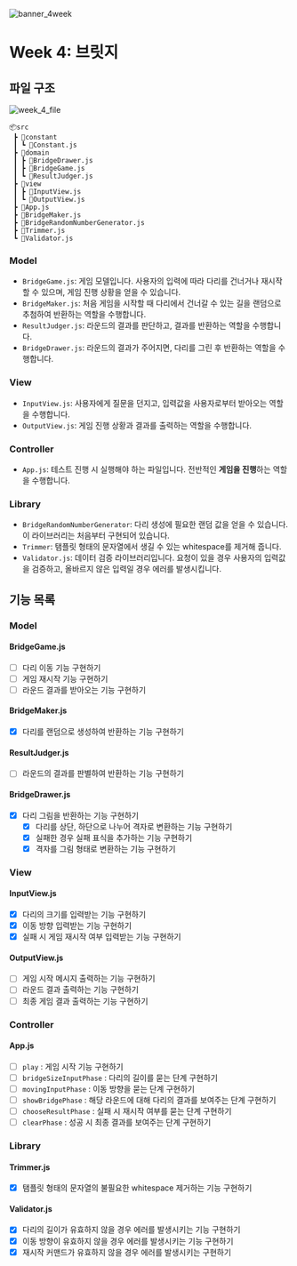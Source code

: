 ![banner_4week](https://user-images.githubusercontent.com/87642422/202839220-1728a81b-d10f-4e48-98e7-05676585d329.png)

# Week 4: 브릿지

## 파일 구조

![week_4_file](https://user-images.githubusercontent.com/87642422/202858404-86dd64a4-853a-4ae1-8c06-a58f93802f10.PNG)

```
📦src
 ┣ 📂constant
 ┃ ┗ 📜Constant.js
 ┣ 📂domain
 ┃ ┣ 📜BridgeDrawer.js
 ┃ ┣ 📜BridgeGame.js
 ┃ ┗ 📜ResultJudger.js
 ┣ 📂view
 ┃ ┣ 📜InputView.js
 ┃ ┗ 📜OutputView.js
 ┣ 📜App.js
 ┣ 📜BridgeMaker.js
 ┣ 📜BridgeRandomNumberGenerator.js
 ┣ 📜Trimmer.js
 ┗ 📜Validator.js

```

### Model

- `BridgeGame.js`: 게임 모델입니다. 사용자의 입력에 따라 다리를 건너거나 재시작할 수 있으며, 게임 진행 상황을 얻을 수 있습니다.
- `BridgeMaker.js`: 처음 게임을 시작할 때 다리에서 건너갈 수 있는 길을 랜덤으로 추첨하여 반환하는 역할을 수행합니다.
- `ResultJudger.js`: 라운드의 결과를 판단하고, 결과를 반환하는 역할을 수행합니다.
- `BridgeDrawer.js`: 라운드의 결과가 주어지면, 다리를 그린 후 반환하는 역할을 수행합니다.

### View

- `InputView.js`: 사용자에게 질문을 던지고, 입력값을 사용자로부터 받아오는 역할을 수행합니다.
- `OutputView.js`: 게임 진행 상황과 결과를 출력하는 역할을 수행합니다.

### Controller

- `App.js`: 테스트 진행 시 실행해야 하는 파일입니다. 전반적인 **게임을 진행**하는 역할을 수행합니다.

### Library

- `BridgeRandomNumberGenerator`: 다리 생성에 필요한 랜덤 값을 얻을 수 있습니다. 이 라이브러리는 처음부터 구현되어 있습니다.
- `Trimmer`: 탬플릿 형태의 문자열에서 생길 수 있는 whitespace를 제거해 줍니다.
- `Validator.js`: 데이터 검증 라이브러리입니다. 요청이 있을 경우 사용자의 입력값을 검증하고, 올바르지 않은 입력일 경우 에러를 발생시킵니다.

## 기능 목록

### Model

#### BridgeGame.js

- [ ] 다리 이동 기능 구현하기
- [ ] 게임 재시작 기능 구현하기
- [ ] 라운드 결과를 받아오는 기능 구현하기

#### BridgeMaker.js

- [x] 다리를 랜덤으로 생성하여 반환하는 기능 구현하기

#### ResultJudger.js

- [ ] 라운드의 결과를 판별하여 반환하는 기능 구현하기

#### BridgeDrawer.js

- [x] 다리 그림을 반환하는 기능 구현하기
  - [x] 다리를 상단, 하단으로 나누어 격자로 변환하는 기능 구현하기
  - [x] 실패한 경우 실패 표식을 추가하는 기능 구현하기
  - [x] 격자를 그림 형태로 변환하는 기능 구현하기

### View

#### InputView.js

- [x] 다리의 크기를 입력받는 기능 구현하기
- [x] 이동 방향 입력받는 기능 구현하기
- [x] 실패 시 게임 재시작 여부 입력받는 기능 구현하기

#### OutputView.js

- [ ] 게임 시작 메시지 출력하는 기능 구현하기
- [ ] 라운드 결과 출력하는 기능 구현하기
- [ ] 최종 게임 결과 출력하는 기능 구현하기

### Controller

#### App.js

- [ ] `play` : 게임 시작 기능 구현하기
- [ ] `bridgeSizeInputPhase` : 다리의 길이를 묻는 단계 구현하기
- [ ] `movingInputPhase` : 이동 방향을 묻는 단계 구현하기
- [ ] `showBridgePhase` : 해당 라운드에 대해 다리의 결과를 보여주는 단계 구현하기
- [ ] `chooseResultPhase` : 실패 시 재시작 여부를 묻는 단계 구현하기
- [ ] `clearPhase` : 성공 시 최종 결과를 보여주는 단계 구현하기

### Library

#### Trimmer.js

- [x] 탬플릿 형태의 문자열의 불필요한 whitespace 제거하는 기능 구현하기

#### Validator.js

- [x] 다리의 길이가 유효하지 않을 경우 에러를 발생시키는 기능 구현하기
- [x] 이동 방향이 유효하지 않을 경우 에러를 발생시키는 기능 구현하기
- [x] 재시작 커맨드가 유효하지 않을 경우 에러를 발생시키는 구현하기
